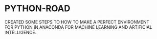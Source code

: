 # PYTHON-ROAD
CREATED SOME STEPS TO HOW TO MAKE A PERFECT ENVIRONMENT FOR PYTHON IN ANACONDA FOR MACHINE LEARNING AND ARTIFICIAL INTELLIGENCE.
